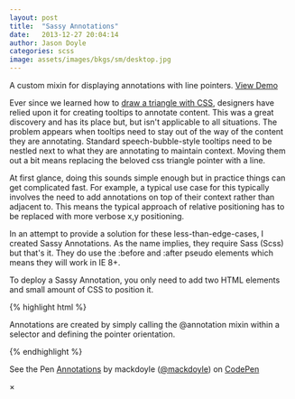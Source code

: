 ```yaml
---
layout: post
title:  "Sassy Annotations"
date:   2013-12-27 20:04:14
author: Jason Doyle
categories: scss
image: assets/images/bkgs/sm/desktop.jpg
---
```



A custom mixin for displaying annotations with line pointers.
<a href="#" data-reveal-id="annotationModal" class="modal-link">View Demo</a>

Ever since we learned how to <a href="http://css-tricks.com/animation-css-triangles-work/" target="_blank">draw a triangle with CSS</a>, designers have relied upon it for creating tooltips
to <span data-tooltip data-options="disable_for_touch:true" class="has-tip [tip-bottom]" title="Tooltips are awesome, you should totally use them!">annotate content</span>. This was a great discovery and has its place but, but isn't applicable to all situations.
The problem appears when tooltips need to stay out of the way of the content they are annotating. Standard speech-bubble-style
tooltips need to be nestled next to what they are annotating to maintain context. Moving them out a bit means replacing the beloved css triangle
pointer with a line.

At first glance, doing this sounds simple enough but in practice things can get complicated fast. For example, a typical use
case for this typically involves the need to add annotations on top of their context rather than adjacent to. This means the typical approach of
relative positioning has to be replaced with more verbose x,y positioning.

In an attempt to provide a solution for these less-than-edge-cases, I created Sassy Annotations. As the name implies, they require Sass (Scss) but
that's it. They do use the :before and :after pseudo elements which means they will work in IE 8+.

To deploy a Sassy Annotation, you only need to add two HTML elements and small amount of CSS to position it.

{% highlight html %}
<div class="annotation-one down-right">
	<div class="endpoint"></div>
	<p>Annotations are created by simply calling the @annotation mixin within a selector and defining the pointer orientation.</p>
</div>
{% endhighlight %}



<div id="annotationModal" class="reveal-modal" data-reveal>
  <p data-height="1200" data-theme-id="0" data-slug-hash="dayFB" data-user="mackdoyle" data-default-tab="result" class='codepen'>
    See the Pen <a href='http://codepen.io/mackdoyle/pen/dayFB'>Annotations</a> by mackdoyle (<a href='http://codepen.io/mackdoyle'>@mackdoyle</a>) on <a href='http://codepen.io'>CodePen</a>
  </p>
  <script src="//codepen.io/assets/embed/ei.js"></script>
  <a class="close-reveal-modal">&#215;</a>
</div>
